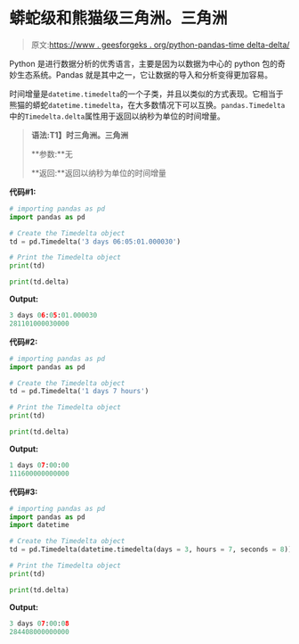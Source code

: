 # 蟒蛇级和熊猫级三角洲。三角洲

> 原文:[https://www . geesforgeks . org/python-pandas-time delta-delta/](https://www.geeksforgeeks.org/python-pandas-timedelta-delta/)

Python 是进行数据分析的优秀语言，主要是因为以数据为中心的 python 包的奇妙生态系统。Pandas 就是其中之一，它让数据的导入和分析变得更加容易。

时间增量是`datetime.timedelta`的一个子类，并且以类似的方式表现。它相当于熊猫的蟒蛇`datetime.timedelta`，在大多数情况下可以互换。`pandas.Timedelta`中的`Timedelta.delta`属性用于返回以纳秒为单位的时间增量。

> **语法:T1】时三角洲。三角洲**
> 
> **参数:**无
> 
> **返回:**返回以纳秒为单位的时间增量

**代码#1:**

```py
# importing pandas as pd 
import pandas as pd 

# Create the Timedelta object 
td = pd.Timedelta('3 days 06:05:01.000030') 

# Print the Timedelta object 
print(td) 

print(td.delta)
```

**Output:**

```py
3 days 06:05:01.000030
281101000030000

```

**代码#2:**

```py
# importing pandas as pd 
import pandas as pd 

# Create the Timedelta object 
td = pd.Timedelta('1 days 7 hours') 

# Print the Timedelta object 
print(td) 

print(td.delta)
```

**Output:**

```py
1 days 07:00:00
111600000000000

```

**代码#3:**

```py
# importing pandas as pd 
import pandas as pd 
import datetime

# Create the Timedelta object 
td = pd.Timedelta(datetime.timedelta(days = 3, hours = 7, seconds = 8)) 

# Print the Timedelta object 
print(td) 

print(td.delta)
```

**Output:**

```py
3 days 07:00:08
284408000000000

```